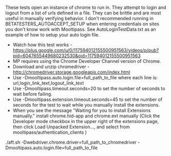 These tests open an instance of chrome to run in.  They attempt to login and logout from a list of urls defined in a file.  They can be brittle and are most useful in manually verifying behavior.  I don't recommended running in BETATESTERS_AUTOACCEPT_SETUP when entering credentials on sites you don't know work with Mooltipass.  See AutoLoginTestData.txt as an example of how to setup your auto login file.

- Watch how this test works - https://plus.google.com/u/0/117594012155500951563/videos/p/pub?pid=6047655449680232530&oid=117594012155500951563
- MP requires using the Chrome Developer Channel version of Chrome.
- Download and unzip chromedriver - http://chromedriver.storage.googleapis.com/index.html
- Use -Dmooltipass.auto.login.file=full_path_to_file where each line is: url,login_link_text,logout_link_text
- Use -Dmooltipass.timeout.seconds=20 to set the number of seconds to wait before failing.
- Use -Dmooltipass.extension.timeout.seconds=45 to set the number of seconds for the test to wait while you manually install the extensions.
- When you see the message "Waiting for you to install Extensions manually." install chrome.hid-app and chrome.ext manually (Click the Developer mode checkbox in the upper right of the extensions page, then click Load Unpacked Extension..., and select from mooltipass/authentication_clients )


./aft.sh -Dwebdriver.chrome.driver=full_path_to_chromedriver -Dmooltipass.auto.login.file=full_path_to_file

